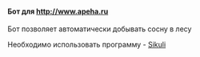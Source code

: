 #### Бот для http://www.apeha.ru

Бот позволяет автоматически добывать сосну в лесу

Необходимо использовать программу - [Sikuli](http://www.sikuli.org/)